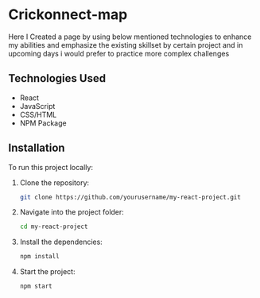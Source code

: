 # Crickonnect-map

Here I Created a page by using below mentioned technologies to enhance my abilities and emphasize the existing skillset by certain project and in upcoming days i would prefer to practice more complex challenges




## Technologies Used

- React
- JavaScript
- CSS/HTML
- NPM Package

## Installation

To run this project locally:

1. Clone the repository:
   ```bash
   git clone https://github.com/yourusername/my-react-project.git
   ```

2. Navigate into the project folder:
   ```bash
   cd my-react-project
   ```

3. Install the dependencies:
   ```bash
   npm install
   ```

4. Start the project:
   ```bash
   npm start
   ```
